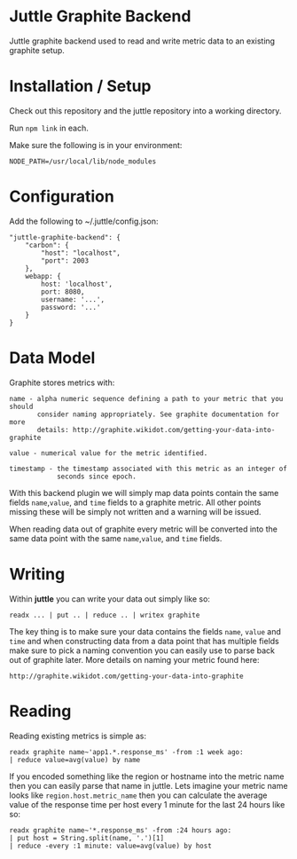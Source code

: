 # Juttle Graphite Backend

Juttle graphite backend used to read and write metric data to an existing
graphite setup.


# Installation / Setup

Check out this repository and the juttle repository into a working directory.

Run `npm link` in each.

Make sure the following is in your environment:

`NODE_PATH=/usr/local/lib/node_modules`


# Configuration

Add the following to ~/.juttle/config.json:

    "juttle-graphite-backend": {
        "carbon": {
            "host": "localhost",
            "port": 2003
        },  
        webapp: {
            host: 'localhost',
            port: 8080,
            username: '...',
            password: '...'
        } 
    }


# Data Model

Graphite stores metrics with:
    
    name - alpha numeric sequence defining a path to your metric that you should
           consider naming appropriately. See graphite documentation for more 
           details: http://graphite.wikidot.com/getting-your-data-into-graphite

    value - numerical value for the metric identified.

    timestamp - the timestamp associated with this metric as an integer of
                seconds since epoch.

With this backend plugin we will simply map data points contain the same fields
`name`,`value`, and `time` fields to a graphite metric. All other points missing
these will be simply not written and a warning will be issued.

When reading data out of graphite every metric will be converted into the same 
data point with the same `name`,`value`, and `time` fields.

# Writing 

Within **juttle** you can write your data out simply like so:

```
readx ... | put .. | reduce .. | writex graphite
```

The key thing is to make sure your data contains the fields `name`, `value` and
`time` and when constructing data from a data point that has multiple fields
make sure to pick a naming convention you can easily use to parse back out of
graphite later. More details on naming your metric found here:

    http://graphite.wikidot.com/getting-your-data-into-graphite

# Reading

Reading existing metrics is simple as:

```
readx graphite name~'app1.*.response_ms' -from :1 week ago:
| reduce value=avg(value) by name
```

If you encoded something like the region or hostname into the metric name then
you can easily parse that name in juttle. Lets imagine your metric name looks
like `region.host.metric_name` then you can calculate the average value of the 
response time per host every 1 minute for the last 24 hours like so:

```
readx graphite name~'*.response_ms' -from :24 hours ago:
| put host = String.split(name, '.')[1]
| reduce -every :1 minute: value=avg(value) by host
```
